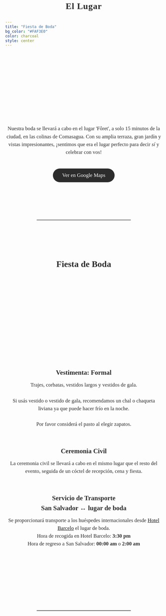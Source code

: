 ```yaml
---
title: "Fiesta de Boda"
bg_color: "#FAF3E0"
color: charcoal
style: center
---
```


<div id="Pre-Wedding" style="padding-top: 0px; margin-top: -230px;"> <!-- avoid empty space after auto-scrolling -->

<div style="margin-top: 80px;"></div>   <!-- add blank space above -->

<!-- The Venue -->
<div style="
  text-align: center;
  margin: 0 20px 40px 20px;
  font-family: 'Playfair Display', serif;
  font-size: 2em;                           /* big but smaller than names */
  color: #2C2C2C;                            /* softer accent color */
  letter-spacing: 1px;
  line-height: 1.2;
  text-shadow: 0.5px 0.5px 1px rgba(0,0,0,0.1);
">
  <strong>El Lugar</strong>
</div>


<!-- photo of the Venue -->
<div style="
  width: 100%;
  aspect-ratio: 16 / 9;
  background: url('/assets/img/venue_foret_inst_1_cut_3.png') no-repeat center center;
  background-size: cover;
  border-radius: 8px; /* optional: soften corners */
">
</div>


<!-- text about the venue -->
<div style="
  color: #2C2C2C;
  font-family: 'Playfair Display', serif;
  line-height: 1.5;
  text-align: center;
  max-width: 700px;
  margin: 40px auto;
">
  <p style="font-size: 1.2em;">
    Nuestra boda se llevará a cabo en el lugar 'Fôret', a solo 15 minutos de la ciudad, en las colinas de Comasagua. Con su amplia terraza, gran jardín y vistas impresionantes, ¡sentimos que era el lugar perfecto para decir <em>sí</em> y celebrar con vos!
  </p>
</div>

<!-- Google Maps Button -->
<div style="text-align: center; margin-top: 20px;">
  <a href="https://maps.app.goo.gl/UUYhwFLp6w7YjkA89" target="_blank" 
     style="
       display: inline-block;
       background-color: #2C2C2C;   /* warm accent */
       color: #fff;
       font-family: 'Playfair Display', serif;
       font-size: 1.2em;
       padding: 12px 30px;
       border-radius: 30px;
       text-decoration: none;
       transition: background-color 0.3s ease;
     "
     onmouseover="this.style.backgroundColor='#8B5E3C'"
     onmouseout="this.style.backgroundColor='#6B4226'">
    Ver en Google Maps
  </a>
</div>



<div style="margin-top: 120px;"></div>   <!-- add blank space above -->
<hr style="border: none; border-top: 1px solid #aaa; margin: 40px auto; width: 60%;">
<div style="margin-top: 120px;"></div>   <!-- add blank space above -->



<!-- Wedding Party -->
<div style="
  color: #2C2C2C;
  font-family: 'Playfair Display', serif;
  line-height: 1.5;
  text-align: center;
  max-width: 700px;
  margin: 40px auto;
">
  <!-- Title -->
  <strong>
    <div style="font-size: 2em; margin-bottom: 0.5em;">
      Fiesta de Boda<br><br>
    </div>
  </strong>

  <!-- Image of the attire (centered) -->
  <div style="display: flex; justify-content: center; margin-bottom: 0.3em;">
    <div style="
      width: 50%;
      aspect-ratio: 1 / 1;
      background: url('/assets/img/attire_gemini.png') no-repeat center center;
      background-size: contain; /* keeps proportions */
      border-radius: 8px; /* optional: soften corners */
    "></div>
  </div>

  <!-- Attire -->
  <strong>
    <div style="font-size: 1.5em; margin-bottom: 0.5em;">
      Vestimenta: Formal
    </div>
  </strong>
  <div style="font-size: 1.2em; margin-bottom: 2em;">
    Trajes, corbatas, vestidos largos y vestidos de gala. <br><br>
    Si usás vestido o vestido de gala, recomendamos un chal o chaqueta liviana ya que puede hacer frío en la noche. <br><br>
    Por favor considerá el pasto al elegir zapatos.<br><br>
  </div>


  <!-- Civil Ceremony -->
  <strong>
    <div style="font-size: 1.5em; margin-bottom: 0.5em;">
      Ceremonia Civil
    </div>
  </strong>
  <div style="font-size: 1.2em; margin-bottom: 2em;">
    La ceremonia civil se llevará a cabo en el mismo lugar que el resto del evento, seguida de un cóctel de recepción, cena y fiesta.<br><br>
  </div>


  <!-- Shuttle Service Info -->
  <strong>
    <div style="font-size: 1.5em; margin-bottom: 0.5em;">
      Servicio de Transporte <br> San Salvador ↔ lugar de boda
    </div>
  </strong>
  <div style="font-size: 1.2em; margin-bottom: 2em;">
    Se proporcionará transporte a los huéspedes internacionales desde <a href="https://maps.app.goo.gl/jkFJ23SHNEhP6SEx9" target="_blank">Hotel Barcelo</a> el lugar de boda. <br>
    Hora de recogida en Hotel Barcelo: <strong>3:30 pm</strong> <br>
    Hora de regreso a San Salvador: <strong>00:00 am</strong> o <strong>2:00 am</strong>
  </div>

</div>


<div style="margin-top: 200px;"></div>   <!-- add blank space above -->
<hr style="border: none; border-top: 1px solid #aaa; margin: 40px auto; width: 60%;">